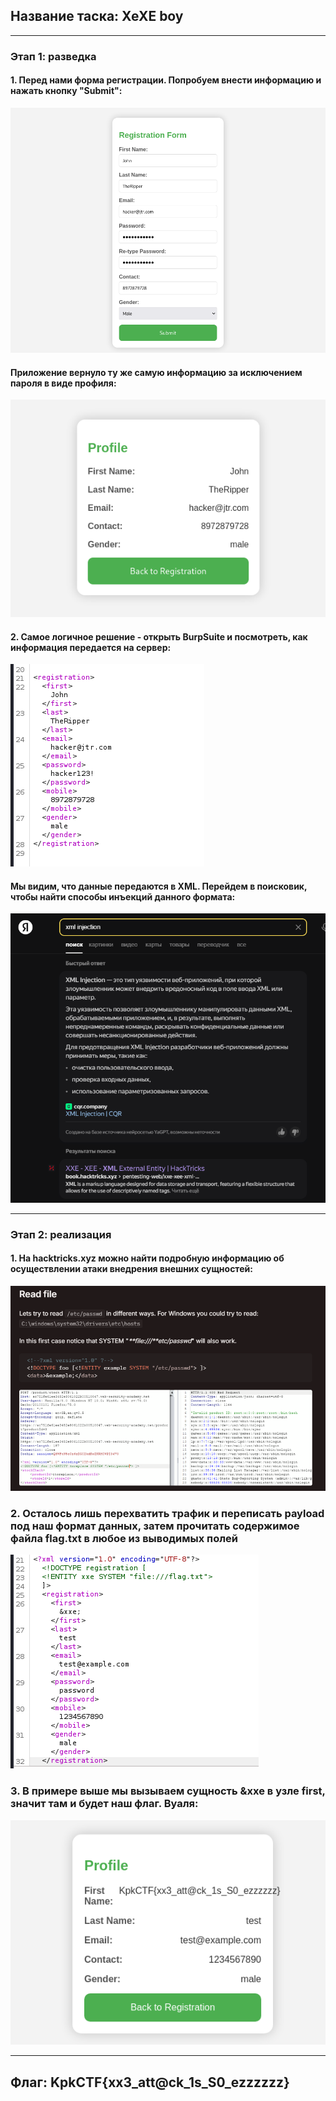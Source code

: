 
## Название таска: XeXE boy

---

### Этап 1: разведка

#### 1. Перед нами форма регистрации. Попробуем внести информацию и нажать кнопку "Submit":

![](assets/xexe.boy_1.png)

#### Приложение вернуло ту же самую информацию за исключением пароля в виде профиля:

![](assets/xexe.boy_2.png)

#### 2. Самое логичное решение - открыть BurpSuite и посмотреть, как информация передается на сервер:

![](assets/xexe.boy_3.png)

#### Мы видим, что данные передаются в XML. Перейдем в поисковик, чтобы найти способы инъекций данного формата:

![](assets/xexe.boy_4.png)

---
### Этап 2: реализация

#### 1. На hacktricks.xyz можно найти подробную информацию об осуществлении атаки внедрения внешних сущностей:

![](assets/xexe.boy_5.png)

### 2. Осталось лишь перехватить трафик и переписать payload под наш формат данных, затем прочитать содержимое файла flag.txt в любое из выводимых полей

![](assets/xexe.boy_6.png)

### 3. В примере выше мы вызываем сущность &xxe в узле first, значит там и будет наш флаг. Вуаля:

![](assets/xexe.boy_7.png)

---
## Флаг: KpkCTF{xx3_att@ck_1s_S0_ezzzzzz}

